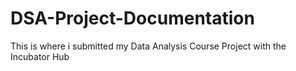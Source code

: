 # DSA-Project-Documentation
This is where i submitted my Data Analysis Course Project with the Incubator Hub
